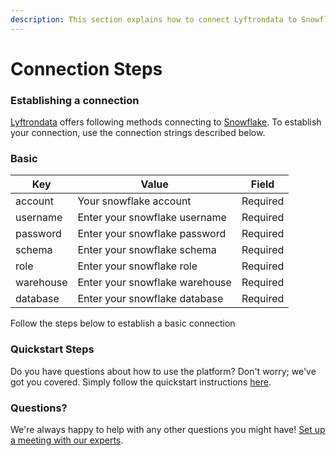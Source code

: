 ```yaml
---
description: This section explains how to connect Lyftrondata to Snowflake.
---
```


# Connection Steps

### Establishing a connection

[Lyftrondata](https://www.lyftrondata.com) offers following methods connecting to [Snowflake](https://www.lyftrondata.com/integration/data-warehouse/snowflake/). To establish your connection, use the connection strings described below.

### Basic

| Key       | Value                          | Field    |
| --------- | ------------------------------ | -------- |
| account   | Your snowflake account         | Required |
| username  | Enter your snowflake username  | Required |
| password  | Enter your snowflake password  | Required |
| schema    | Enter your snowflake schema    | Required |
| role      | Enter your snowflake role      | Required |
| warehouse | Enter your snowflake warehouse | Required |
| database  | Enter your snowflake database  | Required |

Follow the steps below to establish a basic connection

### Quickstart Steps

Do you have questions about how to use the platform? Don't worry; we've got you covered. Simply follow the quickstart instructions [here](./).

### Questions? <a href="#questions" id="questions"></a>

We're always happy to help with any other questions you might have! [Set up a meeting with our experts](https://www.lyftrondata.com/book-a-meeting/).
